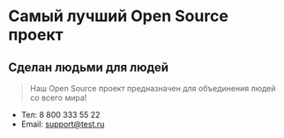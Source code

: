 # Самый лучший Open Source проект

## Сделан людьми для людей

> Наш Open Source проект предназначен для объединения людей со всего мира!

- Тел: 8 800 333 55 22
- Email: support@test.ru